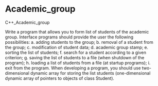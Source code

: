 # Academic_group
C++_Academic_group

Write a program that allows you to form
list of students of the academic group. Interface
programs should provide the user
the following possibilities:
a. adding students to the group;
b. removal of a student from the group;
c. modification of student data;
d. academic group stamp;
e. sorting the list of students;
f. search for a student according to a given criterion;
g. saving the list of students to a file (when
shutdown of the program);
h. loading a list of students from a file (at startup
programs);
i. exit from the program.
When developing a program, you should use
two-dimensional dynamic array for storing the list
students (one-dimensional dynamic array of pointers
to objects of class Student).
